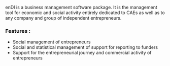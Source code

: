 enDI is a business management software package. It is the management tool for economic and social activity entirely dedicated to CAEs as well as to any company and group of independent entrepreneurs.

### Features :

- Social management of entrepreneurs
- Social and statistical management of support for reporting to funders
- Support for the entrepreneurial journey and commercial activity of entrepreneurs